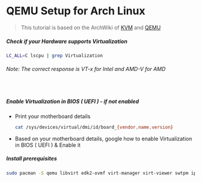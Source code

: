 # QEMU Setup for Arch Linux
>This tutorial is based on the ArchWiki of [KVM](https://wiki.archlinux.org/title/KVM) and [QEMU](https://wiki.archlinux.org/title/QEMU)
&nbsp;&nbsp;&nbsp;
##### Check if your Hardware supports Virtualization   

```sh
LC_ALL=C lscpu | grep Virtualization
```
###### *Note: The correct response is VT-x for Intel and AMD-V for AMD*
&nbsp;&nbsp;
##### Enable Virtualization in BIOS ( UEFI ) - if not enabled
  - Print your motherboard details
    ```sh
    cat /sys/devices/virtual/dmi/id/board_{vendor,name,version}
    ```   
  - Based on your motherboard details, google how to enable Virtualization in BIOS ( UEFI ) & Enable it
&nbsp;&nbsp;
##### Install prerequisites
```sh
sudo pacman -S qemu libvirt edk2-ovmf virt-manager virt-viewer swtpm iptables-nft dnsmasq
```
